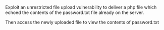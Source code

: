 Exploit an unrestricted file upload vulnerability to deliver a php file which echoed the contents of the password.txt file already on the server.

Then access the newly uploaded file to view the contents of password.txt